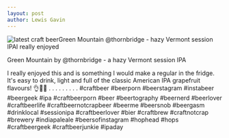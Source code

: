 ```yaml
---
layout: post
author: Lewis Gavin
---
```


![latest craft beerGreen Mountain @thornbridge - hazy Vermont session IPAI really enjoyed](https://instagram.fman1-1.fna.fbcdn.net/vp/ccb290213d9b05435ba823916ee6805f/5C69BA85/t51.2885-15/sh0.08/e35/s750x750/43123549_178924609655092_4475185643863818025_n.jpg?ig_cache_key=MTg5Mjg0NjcyNTYzOTYxMzc1Ng%3D%3D.2)

Green Mountain by @thornbridge - a hazy Vermont session IPA

I really enjoyed this and is something I would make a regular in the fridge. It's easy to drink, light and full of the classic American IPA grapefruit flavours! 👌🙌🍻
.
.
.
.
.
.
.
.
.
#craftbeer #beerporn #beerstagram #instabeer #beergeek #ipa #craftbeerporn #beer #beertography #beernerd #beerlover #craftbeerlife #craftbeernotcrapbeer #beerme #beersnob #beergasm #drinklocal #sessionipa #craftbeerlover #bier #craftbrew #craftnotcrap #brewery #indiapaleale #beersofinstagram #hophead #hops #craftbeergeek #craftbeerjunkie #ipaday